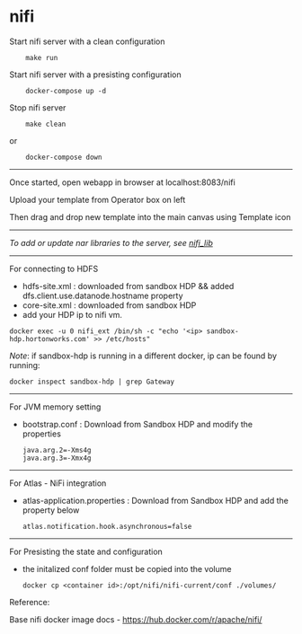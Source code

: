# nifi


Start nifi server with a clean configuration
    
```
    make run
```    
Start nifi server with a presisting configuration
    
```
    docker-compose up -d
``` 

Stop nifi server

```
    make clean
```    
or

```
    docker-compose down
```  
---

Once started, open webapp in browser at localhost:8083/nifi

Upload your template from Operator box on left

Then drag and drop new template into the main canvas using Template icon

---

*To add or update nar libraries to the server, see [nifi_lib](./lib/)*

---

For connecting to HDFS

- hdfs-site.xml : downloaded from sandbox HDP && added dfs.client.use.datanode.hostname property
- core-site.xml : downloaded from sandbox HDP
- add your HDP ip to nifi vm.
```
docker exec -u 0 nifi_ext /bin/sh -c "echo '<ip> sandbox-hdp.hortonworks.com' >> /etc/hosts"
```
*Note*: if sandbox-hdp is running in a different docker, ip can be found by running:
```
docker inspect sandbox-hdp | grep Gateway
```
---

For JVM memory setting

- bootstrap.conf : Download from Sandbox HDP and modify the properties 
    ```
    java.arg.2=-Xms4g
    java.arg.3=-Xmx4g
    ```

---

For Atlas - NiFi integration

- atlas-application.properties : Download from Sandbox HDP and add the property below
    ```
    atlas.notification.hook.asynchronous=false
    ```
    
---

For Presisting the state and configuration

- the initalized conf folder must be copied into the volume 
    ```
    docker cp <container id>:/opt/nifi/nifi-current/conf ./volumes/
    ```



Reference:

Base nifi docker image docs - https://hub.docker.com/r/apache/nifi/
